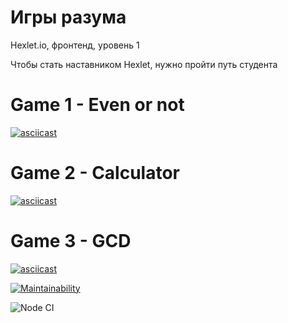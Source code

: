 # Игры разума
Hexlet.io, фронтенд, уровень 1

Чтобы стать наставником Hexlet, нужно пройти путь студента

# Game 1 - Even or not

[![asciicast](https://asciinema.org/a/kND22SREEwzmtxbK2nnTgOlt9.svg)](https://asciinema.org/a/kND22SREEwzmtxbK2nnTgOlt9)

# Game 2 - Calculator

[![asciicast](https://asciinema.org/a/6SAfApCrmg0d8tsNcBt9pHf05.svg)](https://asciinema.org/a/6SAfApCrmg0d8tsNcBt9pHf05)

# Game 3 - GCD

[![asciicast](https://asciinema.org/a/MGHKhBFP5i6g9YnhSfNWjauW6.svg)](https://asciinema.org/a/MGHKhBFP5i6g9YnhSfNWjauW6)

[![Maintainability](https://api.codeclimate.com/v1/badges/142bf7f434bfdf4b4e1e/maintainability)](https://codeclimate.com/github/TepMex/frontend-project-lvl1/maintainability)


![Node CI](https://github.com/TepMex/frontend-project-lvl1/workflows/Node%20CI/badge.svg)
